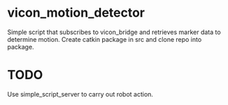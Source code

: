 # vicon_motion_detector
Simple script that subscribes to vicon_bridge and retrieves marker data to determine motion. Create catkin package in src and clone repo into package. 

# TODO
Use simple_script_server to carry out robot action.
